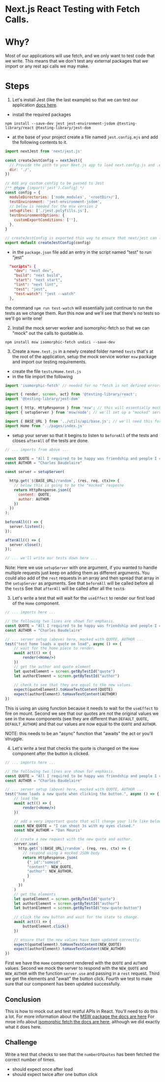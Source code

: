 # Next.js React Testing with Fetch Calls.

# Why?

Most of our applications will use fetch, and we only want to test code that we write. This means that we don't test any external packages that we import or any rest api calls we may make.

# Steps
1. Let's install Jest (like the last example) so that we can test our application [docs here](https://nextjs.org/docs/testing#jest-and-react-testing-library).
- install the required packages
```
npm install --save-dev jest jest-environment-jsdom @testing-library/react @testing-library/jest-dom
```
- at the base of your project create a file named `jest.config.mjs` and add the following contents to it.
```js
import nextJest from 'next/jest.js'
 
const createJestConfig = nextJest({
  // Provide the path to your Next.js app to load next.config.js and .env files in your test environment
  dir: './',
})
 
// Add any custom config to be passed to Jest
/** @type {import('jest').Config} */
const config = { 
  moduleDirectories: ['node_modules', '<rootDir>/'],
  testEnvironment: 'jest-environment-jsdom',
  // below is needed for the msw version 2
  setupFiles: ['./jest.polyfills.js'],
  testEnvironmentOptions: {
    customExportConditions: [''],
  },  
}

// createJestConfig is exported this way to ensure that next/jest can load the Next.js config which is async
export default createJestConfig(config)

```
- in the `package.json` file add an entry in the script named "test" to run "jest"
```json
  "scripts": {
    "dev": "next dev",
    "build": "next build",
    "start": "next start",
    "lint": "next lint",
    "test": "jest",
    "test-watch": "jest --watch"
  },
```
the command `npm run test-watch` will essentially just continue to run the tests as we change them. Run this now and we'll see that there's no tests so we'll go write one!

2. Install the mock server worker and isomorphic-fetch so that we can "mock" out the calls to quotable.io.
```
npm install msw isomorphic-fetch undici --save-dev
```
3. Create a `Home.test.js` in a newly created folder named `tests` that's at the root of the application, setup the mock service worker `msw` package and import our testing requirements.
- create the file `tests/Home.test.js`
- in the file import the following
```jsx
import 'isomorphic-fetch' // needed for no "fetch is not defined errors

import { render, screen, act} from '@testing-library/react';
import '@testing-library/jest-dom'

import { http, HttpResponse } from 'msw'; // this will essentially mock the rest calls.
import { setupServer } from 'msw/node'; // we'll set up a "mocked" server

import { BASE_URL } from '../utils/api/base.js'; // we'll need this for our "mocked" server
import Home from '../pages/index.js'

```
- setup your server so that it begins to listen to `beforeAll` of the tests and closes `afterAll` of the tests are done.
```jsx
// ... imports from above ...

const QUOTE = "All I required to be happy was friendship and people I could admire."
const AUTHOR = "Charles Baudelaire"

const server = setupServer(

  http.get(`${BASE_URL}/random`, (res, req, ctx)=> {
    // below this is going to be the "mocked" resposne
    return HttpResponse.json({
      content: QUOTE,
      author: AUTHOR
    })
  })
);
 
beforeAll(() => {
  server.listen();
});

afterAll(() => {
  server.close();
});

// ... we'll write our tests down here ...
```
Note:
Here we use `setupServer` with one argument, if you wanted to handle multiple requests just keep on adding them as different arguments. You could also add of the `rest` requests in an array and then spread that array in the `setupServer` as 
arguments. 
See that `beforeAll` will be called before all the `test`s
See that `afterAll` will be called after all the `test`s

3. Let's write a test that will wait for the `useEffect` to render our first load of the `Home` component.
```jsx
// ... imports here ...

// the following two lines are shown for emphasis.
const QUOTE = "All I required to be happy was friendship and people I could admire."
const AUTHOR = "Charles Baudelaire"

// ... server setup (above) here, mocked with QUOTE, AUTHOR ...
test("test home loads a quote on load", async () => {
    // wait for the home piece to render.
    await act(() => {
        render(<Home/>)
    })
    // get the author and quote element
    let quoteElement = screen.getByTestId("quote")
    let authorElement = screen.getByTestId("author")
    
    // check to see that they are equal to the new values.
    expect(quoteElement).toHaveTextContent(QUOTE)
    expect(authorElement).toHaveTextContent(AUTHOR)
})
```
This is using an using function because it needs to wait for the `useEffect` to fire on mount.
Second we see that our quotes are not the original values we see in the `Home` components (see they are different than `DEFAULT_QUOTE`, `DEFAULT_AUTHOR`) and that our values are now equal to the `QUOTE` and `AUTHOR`.

NOTE: this needs to be an "async" function that "awaits" the act or you'll struggle.

4. Let's write a test that checks the quote is changed on the `Home` component after the button is clicked.
```jsx
// ... imports here ...

// the following two lines are shown for emphasis.
const QUOTE = "All I required to be happy was friendship and people I could admire."
const AUTHOR = "Charles Baudelaire"

// ... server setup (above) here, mocked with QUOTE, AUTHOR ...
test("home loads a new quote when clicking the button.", async () => {
    // load the 
    await act(() => {
        render(<Home/>)
    })

    // add a very important quote that will change your life like below.
    const NEW_QUOTE = "I can shoot 3s with my eyes closed."
    const NEW_AUTHOR = "Dan Mouris"

    // create a new request with the new quote and author.
    server.use(
      http.get(`${BASE_URL}/random`, (req, res, ctx) => {
        // respond using a mocked JSON body
        return HttpResponse.json(
          {"_id":"someid",
          "content": NEW_QUOTE,
          "author": NEW_AUTHOR,
          }
        )
      }) 
    )
    // get the elements 
    let quoteElement = screen.getByTestId("quote")
    let authorElement = screen.getByTestId("author")
    let buttonElement = screen.getByTestId("new-quote-button")
    
    // click the new button and wait for the state to change.
    await act(() => {
        buttonElement.click()
    })

    // ensure that the new values have been updated correctly.
    expect(quoteElement).toHaveTextContent(NEW_QUOTE)
    expect(authorElement).toHaveTextContent(NEW_AUTHOR)
})
```
First we have the `Home` component rendered with the `QUOTE` and `AUTHOR` values.
Second we mock the server to respond with the `NEW_QUOTE` and `NEW_AUTHOR` with the function `server.use` and passing in a `rest` request.
Third we get the elements and "await" the button click. 
Fourth we test to make sure that our component has been updated successfully.

## Conclusion 

This is how to mock out and test restful APIs in React. You'll need to do this a lot.
For more information about the [MSW package the docs are here](https://mswjs.io/docs/getting-started)
For mroe info about [isomorphic fetch the docs are here](https://github.com/matthew-andrews/isomorphic-fetch), although we did exactly what it does here.


## Challenge
Write a test that checks to see that the `numberOfQuotes` has been fetched the correct number of times.
- should expect once after load
- should expect twice after one button click
